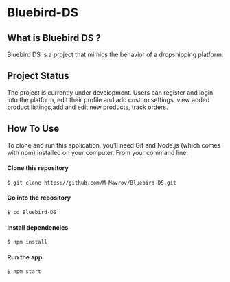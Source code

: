 # Bluebird-DS
## What is Bluebird DS ?

Bluebird DS is a project that mimics the behavior of a dropshipping platform.

## Project Status
 The project is currently under development. Users can register and login into the platform, edit their profile and add custom settings, view added product listings,add and edit new products,  track orders.
 ## How To Use

To clone and run this application, you'll need Git and Node.js (which comes with npm) installed on your computer. From your command line:

#### Clone this repository
`$ git clone https://github.com/M-Mavrov/Bluebird-DS.git`

#### Go into the repository
`$ cd Bluebird-DS`

#### Install dependencies
`$ npm install`

#### Run the app
`$ npm start`
